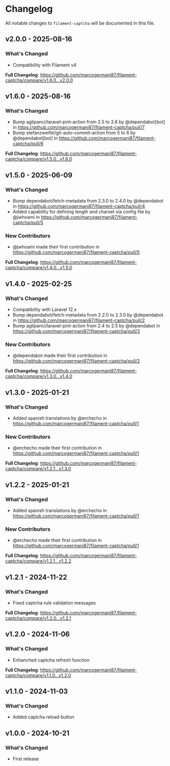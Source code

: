 # Changelog

All notable changes to `filament-captcha` will be documented in this file.

## v2.0.0 - 2025-08-16

### What's Changed

* Compatibility with Filament v4

**Full Changelog**: https://github.com/marcogermani87/filament-captcha/compare/v1.6.0...v2.0.0

## v1.6.0 - 2025-08-16

### What's Changed

* Bump aglipanci/laravel-pint-action from 2.5 to 2.6 by @dependabot[bot] in https://github.com/marcogermani87/filament-captcha/pull/7
* Bump stefanzweifel/git-auto-commit-action from 5 to 6 by @dependabot[bot] in https://github.com/marcogermani87/filament-captcha/pull/6

**Full Changelog**: https://github.com/marcogermani87/filament-captcha/compare/v1.5.0...v1.6.0

## v1.5.0 - 2025-06-09

### What's Changed

* Bump dependabot/fetch-metadata from 2.3.0 to 2.4.0 by @dependabot in https://github.com/marcogermani87/filament-captcha/pull/4
* Added capability for defining length and charset via config file by @jwhoami in https://github.com/marcogermani87/filament-captcha/pull/5

### New Contributors

* @jwhoami made their first contribution in https://github.com/marcogermani87/filament-captcha/pull/5

**Full Changelog**: https://github.com/marcogermani87/filament-captcha/compare/v1.4.0...v1.5.0

## v1.4.0 - 2025-02-25

### What's Changed

* Compatibility with Laravel 12.x
* Bump dependabot/fetch-metadata from 2.2.0 to 2.3.0 by @dependabot in https://github.com/marcogermani87/filament-captcha/pull/2
* Bump aglipanci/laravel-pint-action from 2.4 to 2.5 by @dependabot in https://github.com/marcogermani87/filament-captcha/pull/3

### New Contributors

* @dependabot made their first contribution in https://github.com/marcogermani87/filament-captcha/pull/2

**Full Changelog**: https://github.com/marcogermani87/filament-captcha/compare/v1.3.0...v1.4.0

## v1.3.0 - 2025-01-21

### What's Changed

* Added spanish translations by @erchecho in https://github.com/marcogermani87/filament-captcha/pull/1

### New Contributors

* @erchecho made their first contribution in https://github.com/marcogermani87/filament-captcha/pull/1

**Full Changelog**: https://github.com/marcogermani87/filament-captcha/compare/v1.2.1...v1.3.0

## v1.2.2 - 2025-01-21

### What's Changed

* Added spanish translations by @erchecho in https://github.com/marcogermani87/filament-captcha/pull/1

### New Contributors

* @erchecho made their first contribution in https://github.com/marcogermani87/filament-captcha/pull/1

**Full Changelog**: https://github.com/marcogermani87/filament-captcha/compare/v1.2.1...v1.2.2

## v1.2.1 - 2024-11-22

### What's Changed

* Fixed captcha rule validation messages

**Full Changelog**: https://github.com/marcogermani87/filament-captcha/compare/v1.2.0...v1.2.1

## v1.2.0 - 2024-11-06

### What's Changed

* Enhanched captcha refresh function

**Full Changelog**: https://github.com/marcogermani87/filament-captcha/compare/v1.1.0...v1.2.0

## v1.1.0 - 2024-11-03

### What's Changed

* Added captcha reload button

## v1.0.0 - 2024-10-21

### What's Changed

* First release
